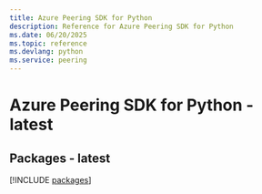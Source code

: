 ```yaml
---
title: Azure Peering SDK for Python
description: Reference for Azure Peering SDK for Python
ms.date: 06/20/2025
ms.topic: reference
ms.devlang: python
ms.service: peering
---
```

# Azure Peering SDK for Python - latest
## Packages - latest
[!INCLUDE [packages](peering-index.md)]